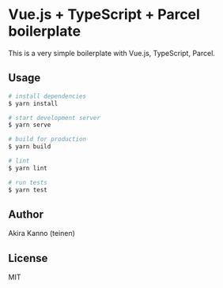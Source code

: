 # Vue.js + TypeScript + Parcel boilerplate

This is a very simple boilerplate with Vue.js, TypeScript, Parcel.

## Usage

```bash
# install dependencies
$ yarn install

# start development server
$ yarn serve

# build for production
$ yarn build

# lint
$ yarn lint

# run tests
$ yarn test
```

## Author

Akira Kanno (teinen)

## License

MIT
